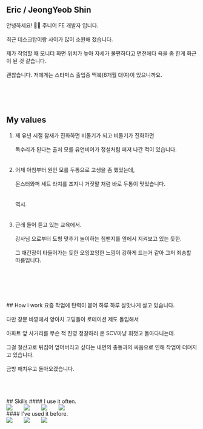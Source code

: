 ## Eric / JeongYeob Shin
안녕하세요! 🙋‍♂️ 주니어 FE 개발자 입니다.<br /><br />
최근 데스크탑이랑 사이가 많이 소원해 졌습니다.<br /><br />
제가 작업할 때 모니터 화면 위치가 높아 자세가 불편하다고 면전에다 욕을 좀 한게 화근이 된 것 같습니다.<br /><br />
괜찮습니다. 저에게는 스타벅스 출입증 맥북(6개월 대여)이 있으니까요.<br /><br />
<br />
<br />
<br />
## My values
1. 제 유년 시절 참새가 진화하면 비둘기가 되고 비둘기가 진화하면<br /><br />
독수리가 된다는 출처 모를 유언비어가 정설처럼 퍼져 나간 적이 있습니다.<br /><br /><br />
2. 어제 아침부터 원인 모를 두통으로 고생을 좀 했었는데, <br /><br />
몬스터와퍼 세트 라지를 조지니 거짓말 처럼 바로 두통이 멎었습니다. 
<br /><br /><br />
역시.<br /><br /><br />
3. 근래 들어 듣고 있는 교육에서.<br /><br />
강사님 으로부터 도형 맞추기 놀이하는 침팬지를 옆에서 지켜보고 있는 듯한.<br /><br />
그 애간장이 타들어가는 듯한 오잉꼬잉한 느낌이 강하게 드는거 같아 그저 죄송할 따름입니다.<br /><br /><br />
<br />
<br />
<br />
## How i work
요즘 작업에 탄력이 붙어 하루 하루 살맛나게 살고 있습니다. <br /><br />
다만 창문 바깥에서 양아치 고딩들이 로테이션 제도 돌입해서 <br /><br />
아파트 앞 사거리를 무슨 적 진영 정찰하러 온 SCV마냥 휘젓고 돌아다니는데.<br /><br />
그걸 철산고로 뒤집어 엎어버리고 싶다는 내면의 충동과의 싸움으로 인해 작업이 더뎌지고 있습니다.<br /><br />
금방 해치우고 돌아오겠습니다.<br /><br />
<br />
<br />
<br />
## Skills
#### I use it often.
<div style="display:flex;gap:30px;flex-wrap:wrap;">
  <img src="https://img.shields.io/badge/js-F7DF1E?style=for-the-badge&logo=javascript&logoColor=black">
  <img src="https://img.shields.io/badge/express-000000?style=for-the-badge&logo=express&logoColor=white">
  <img src="https://img.shields.io/badge/react-61DAFB?style=for-the-badge&logo=react&logoColor=black">
  <img src ="https://img.shields.io/badge/next.js-000000?&style=for-the-badge&logo=nextdotjs&logoColor=white"/>
</div>
#### I've used it before.
<div style="display:flex;gap:30px;flex-wrap:wrap;">
   <img src="https://img.shields.io/badge/csharp-512BD4?style=for-the-badge&logo=csharp&logoColor=white">
   <img src="https://img.shields.io/badge/unity-FFFFFF?style=for-the-badge&logo=unity&logoColor=black">
   <img src="https://img.shields.io/badge/unrealengine-0E1128?style=for-the-badge&logo=unrealengine&logoColor=white">
</div>
<br />
<br />
<br />